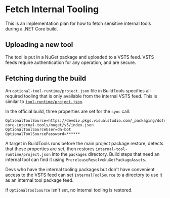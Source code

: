 # Fetch Internal Tooling

This is an implementation plan for how to fetch sensitive internal tools during a .NET Core build.

## Uploading a new tool

The tool is put in a NuGet package and uploaded to a VSTS feed. VSTS feeds require authentication for any operation, and are secure.

## Fetching during the build

An `optional-tool-runtime/project.json` file in BuildTools specifies all required tooling that is only available from the internal VSTS feed. This is similar to [`tool-runtime/project.json`](https://github.com/dotnet/buildtools/blob/6a1400e631a097587246e973973e9fafe7ab6254/src/Microsoft.DotNet.Build.Tasks/PackageFiles/tool-runtime/project.json).

In the official build, three properties are set for the `sync` call:

```
OptionalToolSource=https://devdiv.pkgs.visualstudio.com/_packaging/dotnet-core-internal-tools/nuget/v3/index.json
OptionalToolSourceUser=dn-bot
OptionalToolSourcePassword=******
```

A target in BuildTools runs before the main project package restore, detects that these properties are set, then restores `internal-tool-runtime/project.json` into the `packages` directory. Build steps that need an internal tool can find it using `PrereleaseResolveNuGetPackageAssets`.

Devs who have the internal tooling packages but don't have convenient access to the VSTS feed can set `InternalToolSource` to a directory to use it as an internal tool package feed.

If `OptionalToolSource` isn't set, no internal tooling is restored.
